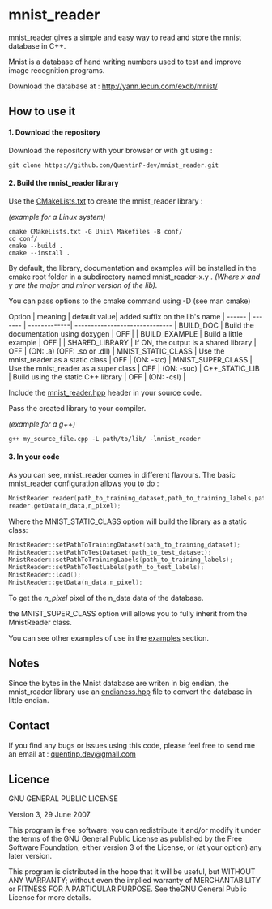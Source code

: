 # mnist_reader

mnist_reader gives a simple and easy way to read and store the mnist database in C++.

Mnist is a database of hand writing numbers used to test and improve image recognition programs.

Download the database at : http://yann.lecun.com/exdb/mnist/

## How to use it

#### 1. Download the repository

Download the repository with your browser or with git using :

```
git clone https://github.com/QuentinP-dev/mnist_reader.git
```

#### 2. Build the mnist_reader library

Use the [CMakeLists.txt](/CMakeLists.txt) to create the mnist_reader library :

*(example for a Linux system)*
```
cmake CMakeLists.txt -G Unix\ Makefiles -B conf/
cd conf/
cmake --build .
cmake --install .
```
By default, the library, documentation and examples will be installed in the cmake root folder in a subdirectory named mnist_reader-x.y . *(Where x and y are the major and minor version of the lib).*

You can pass options to the cmake command using -D (see man cmake)

Option | meaning | default value| added suffix on the lib's name |
------ | ------- | -------------| ------------------------------ |
BUILD_DOC | Build the documentation using doxygen | OFF | |
BUILD_EXAMPLE | Build a little example | OFF | |
SHARED_LIBRARY | If ON, the output is a shared library | OFF | (ON: .a) (OFF: .so or .dll) |
MNIST_STATIC_CLASS | Use the mnist_reader as a static class | OFF | (ON: -stc) |
MNIST_SUPER_CLASS | Use the mnist_reader as a super class | OFF | (ON: -suc) |
C++_STATIC_LIB | Build using the static C++ library | OFF | (ON: -csl) |

Include the [mnist_reader.hpp](/include/mnist_reader/mnist_reader.hpp) header in your source code.

Pass the created library to your compiler.

*(example for a g++)*
```
g++ my_source_file.cpp -L path/to/lib/ -lmnist_reader
```

#### 3. In your code

As you can see, mnist_reader comes in different flavours.
The basic mnist_reader configuration allows you to do :

```c++
MnistReader reader(path_to_training_dataset,path_to_training_labels,path_to_test_dataset,path_to_test_labels,true);
reader.getData(n_data,n_pixel);
```
Where the MNIST_STATIC_CLASS option will build the library as a static class:

```c++
MnistReader::setPathToTrainingDataset(path_to_training_dataset);
MnistReader::setPathToTestDataset(path_to_test_dataset);
MnistReader::setPathToTrainingLabels(path_to_training_labels);
MnistReader::setPathToTestLabels(path_to_test_labels);
MnistReader::load();
MnistReader::getData(n_data,n_pixel);
```

To get the *n_pixel* pixel of the n_data data of the database.

the MNIST_SUPER_CLASS option will allows you to fully inherit from the MnistReader class.

You can see other examples of use in the [examples](examples/) section.

## Notes

Since the bytes in the Mnist database are writen in big endian, the mnist_reader library use an [endianess.hpp](/include/system/endianess.hpp) file to convert the database in little endian.

## Contact

If you find any bugs or issues using this code, please feel free to send me an email at :
quentinp.dev@gmail.com

## Licence

GNU GENERAL PUBLIC LICENSE

Version 3, 29 June 2007

This program is free software: you can redistribute it and/or modify
it under the terms of the GNU General Public License as published by
the Free Software Foundation, either version 3 of the License, or
(at your option) any later version.

This program is distributed in the hope that it will be useful,
but WITHOUT ANY WARRANTY; without even the implied warranty of
MERCHANTABILITY or FITNESS FOR A PARTICULAR PURPOSE.
See theGNU General Public License for more details.
